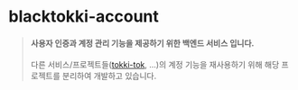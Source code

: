 # blacktokki-account
> #### 사용자 인증과 계정 관리 기능을 제공하기 위한 백엔드 서비스 입니다.
> 다른 서비스/프로젝트들([tokki-tok](https://github.com/blacktokki/tokki-tok), ...)의 계정 기능을 재사용하기 위해 해당 프로젝트를 분리하여 개발하고 있습니다.
